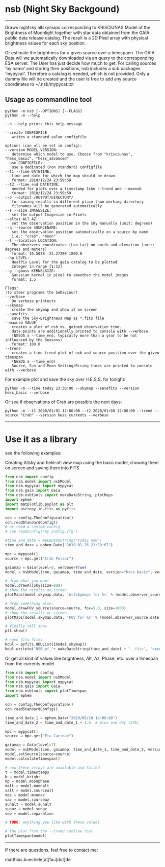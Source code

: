 
# nsb (Night Sky Backgound)

*****************************

Draws nightsky allskymaps corresponding to KRISCIUNAS Model of the Brightness of Moonlight together with star data obtained from the GAIA public data release catalog. The result is a 2D Pixel array with physical brightness values for each sky position.


Or estimate the brightness for a given source over a timespann. The GAIA Data will we automatically downloaded via an query to the corresponding ESA server. The User has just decide how much to get. For calling sources 'by name' and storing their positions, nsb includes a sub packages 'mypycat'. Therefore a catalog is needed, which is not provided. Only a dummy file will be created and the user is free to add any source coordinates to  ~/.nsb/mypycat.txt

## Usage as commandline tool
```
python -m nsb [--OPTIONS] [--FLAGS]
python -m --help

--h --help prints this help message

--create CONFIGFILE
   writes a standard value configfile

options (can all be set in config):
--version MODEL_VERSION:
   determine which model to use. Choose from "krisciunas", "hess_basic", "hess_advanced"
--use CONFIGFILE:
   use a dedicated (non standard) configfile
--t1 --time DATETIME:
   time and date for which the map should be drawn
   format: 2010/12/24 23:59:59
--t2 --time_end DATETIME:
   needed for plots over a timestamp like --trend and --maxnsb
   format: 2010/12/24 23:59:59
--o --output /OUTPUT/DIRECTORY/
   for saving results in different place than working directory
   filenames will be generated automatically
--s --size IMAGESIZE:
   set the output Imagesize in Pixels
--altaz ALT AZ:
   set the observation position in the sky manually (unit: degrees)
--q --source SOURCENAME:
   set the observation position automatically on a source by name
   i.e.: "crab", "moon"
--l --location LOCATION:
   The observers coordinates (Lon Lat) on earth and elevation (unit: degrees and meters)
   format: 16.5028 -23.27280 1800.0
--hp LEVEL:
   HealPix Level for the gaia catalog to be plotted
   Integer in range [1:12]
--g --gauss KERNELSIZE:
   Gaussian Kernel in pixel to smoothen the model images
   format: 1.5

Flags:
(to steer programs the behaviour)
--verbose
   Do verbose printouts
--skymap
   create the skymap and show it on screen
--savefits
   save the Sky-Brightness Map as *.fits file
--maxnsb VALUE
   creates a plot of nsb vs. gained observation time.
   data points are additionally printed to console with --verbose.
   (NEEDS a --time_end, typically more than a year to be not influenced by the Seasons)
   format: 100.0
--trend
   creates a time trend plot of nsb and source position over the given timespan
   (NEEDS a --time_end)
   Source, Sun and Moon Setting/Rising times are printed to console with --verbose
```

For example plot and save the sky over H.E.S.S. for tonight:
```
python -m --time today 23:30:00 --skymap --savefits --version hess_basic --verbose 
```

Or see if observations of Crab are possible the next days:
```
python -m --t1 2020/01/01 12:00:00 --t2 2020/01/08 12:00:00 --trend --source "Crab" --version hess_currents --verbose
```

*****************************
# Use it as a library

see the following examples:

Creating Allsky and field-of-view map using the basic model, showing them on screen and saving them into FITS

```python
from nsb import config
from nsb.model import nsbModel
from nsb.mypycat import mypycat
from nsb.gaia import Gaia
from nsb.nsbtools import makeDateString, plotMaps
import ephem
import matplotlib.pyplot as plt
import astropy.io.fits as pyfits

con = config.TheConfiguration()
con.readStandardConfig()
# or read a custom config
# con.readConfig("my_config.cfg")

#time_and_date = makeDateString("today now")
time_and_date = ephem.Date("2019-01-26 21:29:07")

mpc = mypycat()
source = mpc.get("Crab Pulsar")

gaiamap = Gaia(level=8, verbose=True)
model = nsbModel(con, gaiamap, time_and_date, version="hess_basic", verbose=True)

# draw what you want
model.drawAllSky(size=800)
# show the results on screen
plotMaps(model.skymap.data, 'Allskymaps for %s' % (model.observer_source.date))

# draw something else:
model.drawFOV_source(source=source, fov=5.0, size=1000)
# show the results on screen
plotMaps(model.skymap.data, 'FOV for %s' % (model.observer_source.date))

# finally call show
plt.show()

# save fits files
hdul = pyfits.HDUList([model.skymap])
hdul.writeto("NSB_of_"+ makeDateString(time_and_date) + "_.fits", 'exception', True)
```



Or get all kind of values like brightness, Alt, Az, Phase, etc. over a timespan from the currents model


```python
from nsb import config
from nsb.model import nsbModel
from nsb.mypycat import mypycat
from nsb.gaia import Gaia
from nsb.nsbtools import plotTimespan
import ephem

con = config.TheConfiguration()
con.readStandardConfig()

time_and_date_1 = ephem.Date("2019/05/10 12:00:00")
time_and_date_2 = time_and_date_1 + 1.0  # plus one day (24h)

mpc = mypycat()
source = mpc.get("Eta Carinae")

gaiamap = Gaia(level=7)
model = nsbModel(con, gaiamap, time_and_date_1, time_and_date_2, version="hess_currents", threshold=400, timeresolution=15, verbose=False)
model.setSource(source=source)
model.calculateTimespan()

# now these arrays are available and filled
t = model.timestamps
b = model.bright
mp = model.moonphase
malt = model.moonalt
salt = model.sourcealt
maz = model.moonaz
saz = model.sourceaz
sunalt = model.sunalt
sunaz = model.sunaz
sep = model.separation

# TODO: anything you like with these values

# the plot from the --trend cmdline tool
plotTimespan(model)
```

*******
If there are questions, feel free to contact me: 

matthias.buechele[at]fau[dot]de

